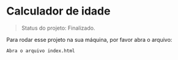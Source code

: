 <h1> Calculador de idade </h1>

> Status do projeto: Finalizado.

Para rodar esse projeto na sua máquina, por favor abra o arquivo:

```
Abra o arquivo index.html
```
